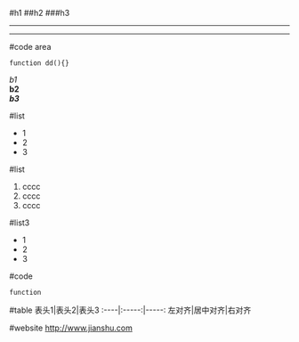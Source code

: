 #h1
##h2
###h3

---
*****

#code area
    
    function dd(){}
      
*b1*  
**b2**  
***b3***  

#list
* 1
* 2
* 3
  
#list
1. cccc  
2. cccc
3. cccc

#list3
- 1
- 2
- 3


#code
```
function
```

#table
表头1|表头2|表头3
:----|:-----:|-----:
左对齐|居中对齐|右对齐

#website
<http://www.jianshu.com>
